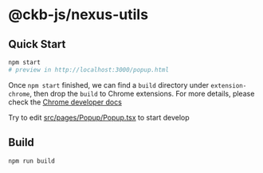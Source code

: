 # @ckb-js/nexus-utils

## Quick Start

```sh
npm start
# preview in http://localhost:3000/popup.html
```

Once `npm start` finished, we can find a `build` directory under `extension-chrome`,
then drop the `build` to Chrome extensions. For more details, please check
the [Chrome developer docs](https://developer.chrome.com/docs/extensions/mv3/getstarted/development-basics/#load-unpacked)

Try to edit [src/pages/Popup/Popup.tsx](src/pages/Popup/Popup.tsx) to start develop

## Build

```sh
npm run build
```
